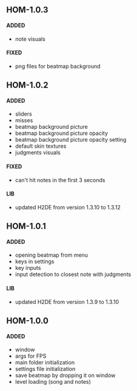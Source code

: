 ## HOM-1.0.3
#### ADDED
- note visuals
#### FIXED
- png files for beatmap background

## HOM-1.0.2
#### ADDED
- sliders
- misses
- beatmap background picture
- beatmap background picture opacity
- beatmap background picture opacity setting
- default skin textures
- judgments visuals
#### FIXED
- can't hit notes in the first 3 seconds
#### LIB
- updated H2DE from version 1.3.10 to 1.3.12

## HOM-1.0.1
#### ADDED
- opening beatmap from menu
- keys in settings
- key inputs
- input detection to closest note with judgments
#### LIB
- updated H2DE from version 1.3.9 to 1.3.10

## HOM-1.0.0
#### ADDED
- window
- args for FPS
- main folder initialization
- settings file initialization
- save beatmap by dropping it on window
- level loading (song and notes)
